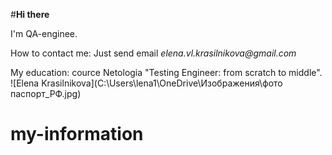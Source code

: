 #**Hi there** 

I'm QA-enginee.

How to contact me: Just send email _elena.vl.krasilnikova@gmail.com_

My education: cource Netologia "Testing Engineer: from scratch to middle".
![Elena Krasilnikova](C:\Users\lena1\OneDrive\Изображения\фото паспорт_РФ.jpg)
# my-information
